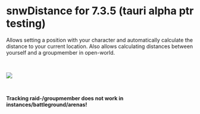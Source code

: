 # snwDistance for 7.3.5 (tauri alpha ptr testing)


Allows setting a position with your character and automatically calculate the distance to your current location.
Also allows calculating distances between yourself and a groupmember in open-world.

<br />

![](https://i.imgur.com/yQYWVkg.png)

<br />

**Tracking raid-/groupmember does not work in instances/battleground/arenas!**